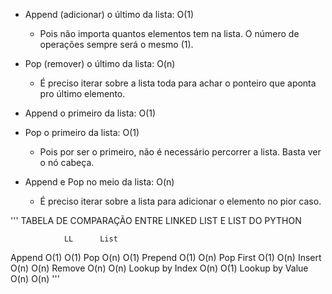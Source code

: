 - Append (adicionar) o último da lista: O(1) 
    - Pois não importa quantos elementos tem na lista. O número de operações sempre será o mesmo (1).

- Pop (remover) o último da lista: O(n)
    - É preciso iterar sobre a lista toda para achar o ponteiro que aponta pro último elemento.

- Append o primeiro da lista: O(1)

- Pop o primeiro da lista: O(1)
    - Pois por ser o primeiro, não é necessário percorrer a lista. Basta ver o nó cabeça.

- Append e Pop no meio da lista: O(n)
    - É preciso iterar sobre a lista para adicionar o elemento no pior caso.


'''
TABELA DE COMPARAÇÃO ENTRE LINKED LIST E LIST DO PYTHON

                LL      List
Append          O(1)    O(1)
Pop             O(n)    O(1)
Prepend         O(1)    O(n)
Pop First       O(1)    O(n)
Insert          O(n)    O(n)
Remove          O(n)    O(n)
Lookup by Index O(n)    O(1)
Lookup by Value O(n)    O(n)
'''